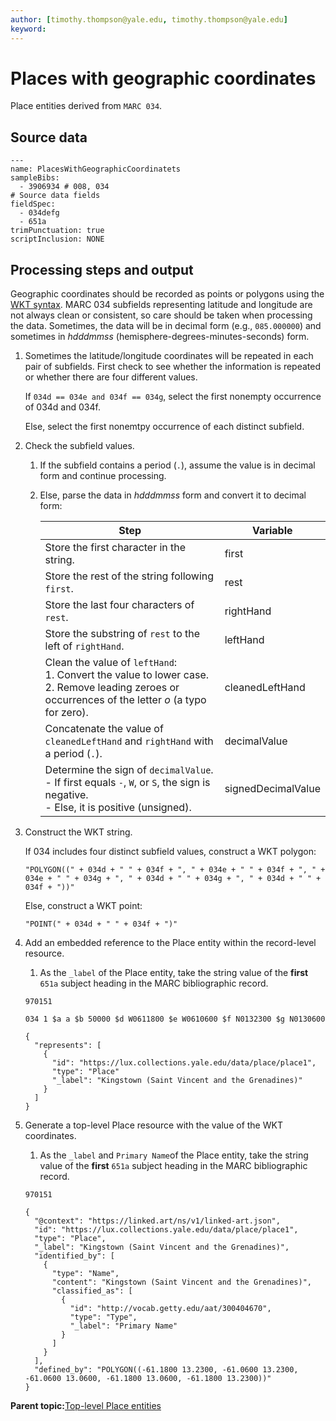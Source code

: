 ```yaml
---
author: [timothy.thompson@yale.edu, timothy.thompson@yale.edu]
keyword: 
---
```


# Places with geographic coordinates

Place entities derived from `MARC 034`.

## Source data

```
---
name: PlacesWithGeographicCoordinatets
sampleBibs:
  - 3906934 # 008, 034
# Source data fields
fieldSpec:
  - 034defg
  - 651a
trimPunctuation: true
scriptInclusion: NONE
```

## Processing steps and output

Geographic coordinates should be recorded as points or polygons using the [WKT syntax](https://en.wikipedia.org/wiki/Well-known_text_representation_of_geometry). MARC 034 subfields representing latitude and longitude are not always clean or consistent, so care should be taken when processing the data. Sometimes, the data will be in decimal form \(e.g., `085.000000`\) and sometimes in *hdddmmss* \(hemisphere-degrees-minutes-seconds\) form.

1.  Sometimes the latitude/longitude coordinates will be repeated in each pair of subfields. First check to see whether the information is repeated or whether there are four different values.

    If `034d == 034e and 034f == 034g`, select the first nonempty occurrence of 034d and 034f.

    Else, select the first nonemtpy occurrence of each distinct subfield.

2.  Check the subfield values.

    1.  If the subfield contains a period \(`.`\), assume the value is in decimal form and continue processing.
    2.  Else, parse the data in *hdddmmss* form and convert it to decimal form:

        |Step|Variable|
        |----|--------|
        |Store the first character in the string.|first|
        |Store the rest of the string following `first`.|rest|
        |Store the last four characters of `rest`.|rightHand|
        |Store the substring of `rest` to the left of `rightHand`.|leftHand|
        |Clean the value of `leftHand`: <br/> 1.  Convert the value to lower case. <br/> 2.  Remove leading zeroes or occurrences of the letter *o* \(a typo for zero\).|cleanedLeftHand|
        |Concatenate the value of `cleanedLeftHand` and `rightHand` with a period \(`.`\).|decimalValue|
        |Determine the sign of `decimalValue`. <br/> - If first equals `-`, `W`, or `S`, the sign is negative. <br/> - Else, it is positive \(unsigned\). |signedDecimalValue|

3.  Construct the WKT string.

    If 034 includes four distinct subfield values, construct a WKT polygon:

    ```
    "POLYGON((" + 034d + " " + 034f + ", " + 034e + " " + 034f + ", " + 034e + " " + 034g + ", " + 034d + " " + 034g + ", " + 034d + " " + 034f + "))"
    ```

    Else, construct a WKT point:

    ```
    "POINT(" + 034d + " " + 034f + ")"
    ```

4.  Add an embedded reference to the Place entity within the record-level resource.

    1.  As the `_label` of the Place entity, take the string value of the **first** `651a` subject heading in the MARC bibliographic record.

    `970151`

    ```
    034 1 $a a $b 50000 $d W0611800 $e W0610600 $f N0132300 $g N0130600
    ```

    ```
    {
      "represents": [
        {
          "id": "https://lux.collections.yale.edu/data/place/place1",
          "type": "Place"
          "_label": "Kingstown (Saint Vincent and the Grenadines)"
        }
      ]
    }
    ```

5.  Generate a top-level Place resource with the value of the WKT coordinates.

    1.  As the `_label` and `Primary Name`of the Place entity, take the string value of the **first** `651a` subject heading in the MARC bibliographic record.

    `970151`

    ```
    {
      "@context": "https://linked.art/ns/v1/linked-art.json",
      "id": "https://lux.collections.yale.edu/data/place/place1",
      "type": "Place",
      "_label": "Kingstown (Saint Vincent and the Grenadines)",
      "identified_by": [
        {
          "type": "Name",
          "content": "Kingstown (Saint Vincent and the Grenadines)",
          "classified_as": [
            {
              "id": "http://vocab.getty.edu/aat/300404670",
              "type": "Type",
              "_label": "Primary Name"
            }
          ]
        }
      ],
      "defined_by": "POLYGON((-61.1800 13.2300, -61.0600 13.2300, -61.0600 13.0600, -61.1800 13.0600, -61.1800 13.2300))"
    }
    ```


**Parent topic:**[Top-level Place entities](../concepts/top_level_place_entities.md)

